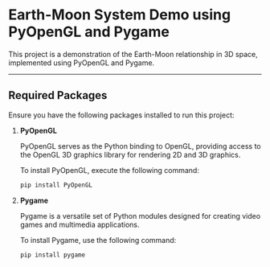 # Earth-Moon System Demo using PyOpenGL and Pygame

This project is a demonstration of the Earth-Moon relationship in 3D space, implemented using PyOpenGL and Pygame.

---

## Required Packages

Ensure you have the following packages installed to run this project:

1. **PyOpenGL**

   PyOpenGL serves as the Python binding to OpenGL, providing access to the OpenGL 3D graphics library for rendering 2D and 3D graphics.

   To install PyOpenGL, execute the following command:

   ```bash
   pip install PyOpenGL
   ```

2. **Pygame**

   Pygame is a versatile set of Python modules designed for creating video games and multimedia applications.

   To install Pygame, use the following command:

    ```bash
   pip install pygame
   ```
